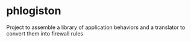 # phlogiston
Project to assemble a library of application behaviors and a translator to convert them into firewall rules
